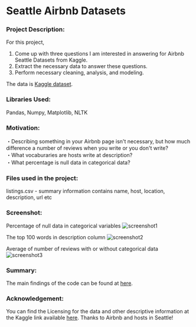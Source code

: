 # Seattle Airbnb Datasets

### Project Description:
For this project, 
1. Come up with three questions I am interested in answering for Airbnb Seattle Datasets from Kaggle.
2. Extract the necessary data to answer these questions.
3. Perform necessary cleaning, analysis, and modeling.

The data is [Kaggle dataset](https://www.kaggle.com/airbnb/seattle/data).

### Libraries Used:
Pandas, Numpy, Matplotlib, NLTK

### Motivation:
・Describing something in your Airbnb page isn't necessary, but how much difference a number of reviews when you write or you don't write?  
・What vocaburaries are hosts write at description?  
・What percentage is null data in categorical data?  

### Files used in the project:
listings.csv - summary information contains name, host, location, description, url etc

### Screenshot:

Percentage of null data in categorical variables
![screenshot1](https://user-images.githubusercontent.com/26545820/74226146-60a4b580-4cff-11ea-90d2-e3a7cdfd1d3e.png)

The top 100 words in description column
![screenshot2](https://user-images.githubusercontent.com/26545820/74226202-7f0ab100-4cff-11ea-94c8-51bef694aaeb.png)

Average of number of reviews with or without categorical data
![screenshot3](https://user-images.githubusercontent.com/26545820/74226225-88941900-4cff-11ea-866e-e1ce3c25cb17.png)

### Summary:
The main findings of the code can be found at [here]().

### Acknowledgement:
You can find the Licensing for the data and other descriptive information at the Kaggle link available [here](https://www.kaggle.com/airbnb/seattle). Thanks to Airbnb and hosts in Seattle!
